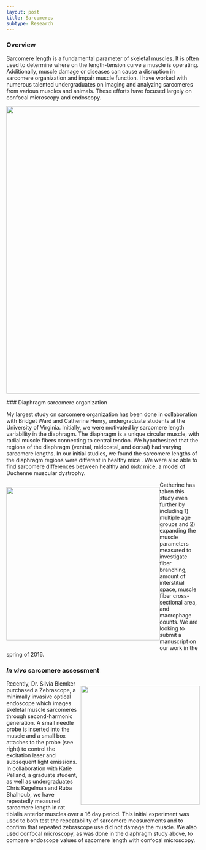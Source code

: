 ```yaml
---
layout: post
title: Sarcomeres
subtype: Research
---
```


### Overview

Sarcomere length is a fundamental parameter of skeletal muscles.
It is often used to determine where on the length-tension curve a muscle is operating.
Additionally, muscle damage or diseases can cause a disruption in sarcomere organization and impair muscle function.
I have worked with numerous talented undergraduates on imaging and analyzing sarcomeres from various muscles and animals.
These efforts have focused largely on confocal microscopy and endoscopy.
<p><img src="{{ site.baseurl }}images/single_fiber.png" width="750px"></p> 
### Diaphragm sarcomere organization

My largest study on sarcomere organization has been done in collaboration with Bridget Ward and Catherine Henry, undergraduate students at the University of Virginia.
Initially, we were motivated by sarcomere length variability in the diaphragm.
The diaphragm is a unique circular muscle, with radial muscle fibers connecting to central tendon.
We hypothesized that the regions of the diaphragm (ventral, midcostal, and dorsal) had varying sarcomere lengths.
In our initial studies, we found the sarcomere lengths of the diaphragm regions were different in healthy mice .
We were also able to find sarcomere differences between healthy and *mdx* mice, a model of Duchenne muscular dystrophy.
<p style="float: left;"><img src="{{ site.baseurl }}images/diaphragm_3.png" width="400px"></p> 
Catherine has taken this study even further by including 1) multiple age groups and 2) expanding the muscle parameters measured to investigate fiber branching, amount of interstitial space,
muscle fiber cross-sectional area, and macrophage counts. We are looking to submit a manuscript on our work in the spring of 2016.
<div style="clear:left"> </dev>

### *In vivo* sarcomere assessment
<p style="float: right;"><img src="{{ site.baseurl }}images/Kyle_zebrascope.png" width="310px"></p> 
Recently, Dr. Silvia Blemker purchased a Zebrascope, a minimally invasive optical endoscope which images skeletal muscle sarcomeres through second-harmonic generation.
A small needle probe is inserted into the muscle and a small box attaches to the probe (see right) to control the excitation laser and subsequent light emissions.
In collaboration with Katie Pelland, a graduate student, as well as undergraduates Chris Kegelman and Ruba Shalhoub, 
we have repeatedly measured sarcomere length in rat tibialis anterior muscles over a 16 day period.
This initial experiment was used to both test the repeatability of sarcomere measurements and to confirm that repeated zebrascope use did not damage the muscle.
We also used confocal microscopy, as was done in the diaphragm study above, to compare endoscope values of sacomere length with confocal microscopy.
<div style="clear:right"> </dev>